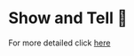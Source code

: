 # Show and Tell 🙌

For more detailed click [here](https://github.com/orgs/Dlubal-Software/discussions/categories/show-and-tell)
